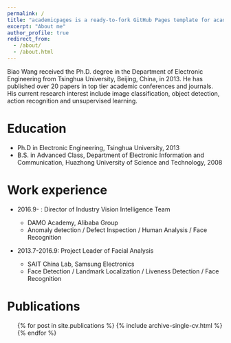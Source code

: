 ```yaml
---
permalink: /
title: "academicpages is a ready-to-fork GitHub Pages template for academic personal websites"
excerpt: "About me"
author_profile: true
redirect_from: 
  - /about/
  - /about.html
---
```


Biao Wang received the Ph.D. degree in the Department of Electronic Engineering from Tsinghua University, Beijing, China, in 2013. He has published over 20 papers in top tier academic conferences and journals. His current research interest include image classification, object detection, action recognition and unsupervised learning.

Education
======
* Ph.D in Electronic Engineering, Tsinghua University, 2013
* B.S. in Advanced Class, Department of Electronic Information and Communication, Huazhong University of Science and Technology, 2008


Work experience
======
* 2016.9- : Director of Industry Vision Intelligence Team
  * DAMO Academy, Alibaba Group
  * Anomaly detection / Defect Inspection / Human Analysis / Face Recognition

* 2013.7-2016.9: Project Leader of Facial Analysis 
  * SAIT China Lab, Samsung Electronics
  * Face Detection / Landmark Localization / Liveness Detection / Face Recognition
  

Publications
======
  <ul>{% for post in site.publications %}
    {% include archive-single-cv.html %}
  {% endfor %}</ul>
